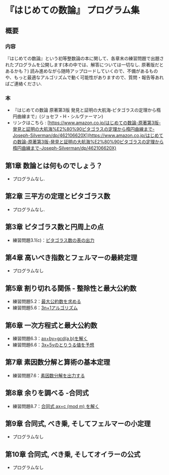 # 『はじめての数論』 プログラム集
## 概要

### 内容

『はじめての数論』という初等整数論の本に関して、各章末の練習問題で出題されたプログラムを公開します(本の中では、解答については一切なし. 原著版だとあるかも？) 読み進めながら随時アップロードしていくので、不備があるものや、もっと最適なアルゴリズムで動く可能性がありますので、質問・報告等あればご連絡ください.
### 本

- 『はじめての数論 原著第3版 発見と証明の大航海‐ピタゴラスの定理から楕円曲線まで』(ジョセフ・H・シルヴァーマン)
- リンクはこちら : [https://www.amazon.co.jp/はじめての数論-原著第3版-発見と証明の大航海%E2%80%90ピタゴラスの定理から楕円曲線まで-Joseph-Silverman/dp/462106620X](https://www.amazon.co.jp/はじめての数論-原著第3版-発見と証明の大航海%E2%80%90ピタゴラスの定理から楕円曲線まで-Joseph-Silverman/dp/462106620X)


## 第1章 数論とは何ものでしょう？
- プログラムなし.

## 第2章 三平方の定理とピタゴラス数
- プログラムなし.


## 第3章 ピタゴラス数と円周上の点
- 練習問題3.1(c)：[ピタゴラス数の表の出力](ch03/pythagoras.py)


## 第4章 高いべき指数とフェルマーの最終定理
- プログラムなし


## 第5章 割り切れる関係 - 整除性と最大公約数
- 練習問題5.2：[最大公約数を求める](ch05/gcd.py)
- 練習問題5.6：[3n+1アルゴリズム](ch05/collatz_problem.py)



## 第6章 一次方程式と最大公約数
- 練習問題6.3：[ax+by=gcd(a,b)を解く](ch06/linear_eq.py)
- 練習問題6.6：[3x+5yのとりうる値を予想](ch06/list.py)


## 第7章 素因数分解と算術の基本定理
- 練習問題7.6：[素因数分解を出力する](ch07/factorization.py)


## 第8章 余りを調べる -合同式
- 練習問題8.7：[合同式 ax=c (mod m) を解く](ch08/solve_congruence.py)


## 第9章 合同式, べき乗, そしてフェルマーの小定理
- プログラムなし


## 第10章 合同式, べき乗, そしてオイラーの公式
- プログラムなし


